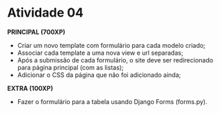 # Atividade 04

**PRINCIPAL (700XP)**
- Criar um novo template com formulário para cada modelo criado;
- Associar cada template a uma nova view e url separadas;
- Após a submissão de cada formulário, o site deve ser redirecionado para página principal (com as listas);
- Adicionar o CSS da página que não foi adicionado ainda;

**EXTRA (100XP)**
- Fazer o formulário para a tabela usando Django Forms (forms.py).